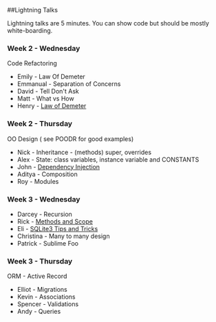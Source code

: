 ##Lightning Talks

Lightning talks are 5 minutes.  You can show code but should be mostly white-boarding. 

### Week 2 - Wednesday

Code Refactoring

* Emily - Law Of Demeter 
* Emmanual  - Separation of Concerns  
* David - Tell Don't Ask
* Matt - What vs How
* Henry - [Law of Demeter](lightning/henry_law_of_demeter.rb)

### Week 2 - Thursday

OO Design ( see POODR for good examples)

* Nick - Inheritance - (methods) super, overrides
* Alex - State: class variables, instance variable and CONSTANTS
* John - [Dependency Injection](ligthning/john_dependency_injection.rb)
* Aditya - Composition
* Roy - Modules

### Week 3 - Wednesday

* Darcey - Recursion
* Rick - [Methods and Scope](https://github.com/rickarubio/methods_and_scope/blob/master/methods_and_scope.rb)
* Eli - [SQLite3 Tips and Tricks](lightning/eli_sqlite3_tips.md)
* Christina - Many to many design 
* Patrick - Sublime Foo 

### Week 3 - Thursday

ORM - Active Record

* Elliot - Migrations
* Kevin - Associations
* Spencer - Validations
* Andy - Queries 
